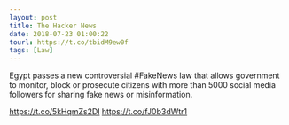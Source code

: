 ```yaml
---
layout: post
title: The Hacker News
date: 2018-07-23 01:00:22
tourl: https://t.co/tbidM9ew0f
tags: [Law]
---
```

Egypt passes a new controversial #FakeNews law that allows government to monitor, block or prosecute citizens with more than 5000 social media followers for sharing fake news or misinformation.

https://t.co/5kHqmZs2Dl https://t.co/fJ0b3dWtr1